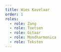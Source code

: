 ```yaml
---
title: Wies Kavelaar
order: 1
roles:
  - role: Zang
  - role: Toetsen
  - role: Gitaar
  - role: Mondharmonica
  - role: Teksten
---
```

